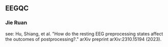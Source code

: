 ## EEGQC
### Jie Ruan </br>
see: Hu, Shiang, et al. "How do the resting EEG preprocessing states affect the outcomes of postprocessing?." arXiv preprint arXiv:2310.15194 (2023).
